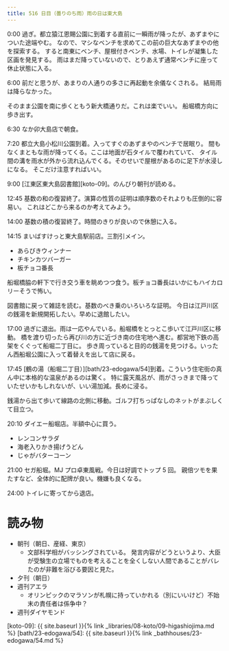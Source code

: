 ```yaml
---
title: 516 日目（曇りのち雨）雨の日は東大島
---
```


0:00 過ぎ。都立猿江恩賜公園に到着する直前に一瞬雨が降ったが、あずまやについた途端やむ。
なので、マシなベンチを求めてこの前の巨大なあずまやの他を探索する。
すると南東にベンチ、屋根付きベンチ、水場、トイレが凝集した区画を発見する。
雨はまだ降っていないので、とりあえず通常ベンチに座って休止状態に入る。

6:00 前だと思うが、あまりの人通りの多さに再起動を余儀なくされる。
結局雨は降らなかった。

そのまま公園を南に歩くともう新大橋通りだ。これは楽でいい。
船堀橋方向に歩き出す。

6:30 なか卯大島店で朝食。

7:20 都立大島小松川公園到着。入ってすぐのあずまやのベンチで居眠り。
間もなくまともな雨が降ってくる。ここは地面が石タイルで覆われていて、
タイル間の溝を雨水が外から流れ込んでくる。そのせいで屋根があるのに足下が水浸しになる。
そこだけ注意すればいい。

9:00 [江東区東大島図書館][koto-09]。のんびり朝刊が読める。

12:45 基数の和の復習終了。演算の性質の証明は順序数のそれよりも圧倒的に容易い。
これはどこから来るのか考えてみよう。

14:00 基数の積の復習終了。時間のきりが良いので休憩に入る。

14:15 まいばすけっと東大島駅前店。三割引メイン。

* あらびきウィンナー
* チキンカツバーガー
* 板チョコ番長

船堀橋脇の軒下で行き交う車を眺めつつ食う。板チョコ番長はいかにもハイカロリーそうで怖い。

図書館に戻って雑誌を読む。基数のべき乗のいろいろな証明。
今日は江戸川区の銭湯を新規開拓したい。早めに退館したい。

17:00 過ぎに退出。雨は一応やんでいる。船堀橋をとっとこ歩いて江戸川区に移動。
橋を渡り切ったら再び川の方に近づき南の住宅地ヘ進む。都営地下鉄の高架をくぐって船堀二丁目に。
歩き周っていると目的の銭湯を見つける。いったん西船堀公園に入って着替えを出して店に戻る。

17:45 [鶴の湯（船堀二丁目）][bath/23-edogawa/54]到着。こういう住宅街の真ん中に本格的な温泉があるのは驚く。
特に露天風呂が、雨がさっきまで降っていたせいかもしれないが、いい湯加減。長めに浸る。

銭湯から出て歩いて線路の北側に移動。ゴルフ打ちっぱなしのネットがまぶしくて目立つ。

20:10 ダイエー船堀店。半額中心に買う。

* レンコンサラダ
* 海老入りかき揚げうどん
* じゃがバターコーン

21:00 セガ船堀。MJ プロ卓東風戦。今日は好調でトップ 5 回。
親倍ツモを果たすなど、全体的に配牌が良い。機嫌も良くなる。

24:00 トイレに寄ってから退店。

# 読み物

* 朝刊（朝日、産経、東京）
  * 文部科学相がバッシングされている。
    発言内容がどうというより、大臣が受験生の立場でものを考えることを全くしない人間であることがバレたのが非難を浴びる要因と見た。
* 夕刊（朝日）
* 週刊アエラ
  * オリンピックのマラソンが札幌に持っていかれる（別にいいけど）不始末の責任者は係争中？
* 週刊ダイヤモンド

[koto-09]: {{ site.baseurl }}{% link _libraries/08-koto/09-higashiojima.md %}
[bath/23-edogawa/54]: {{ site.baseurl }}{% link _bathhouses/23-edogawa/54.md %}
